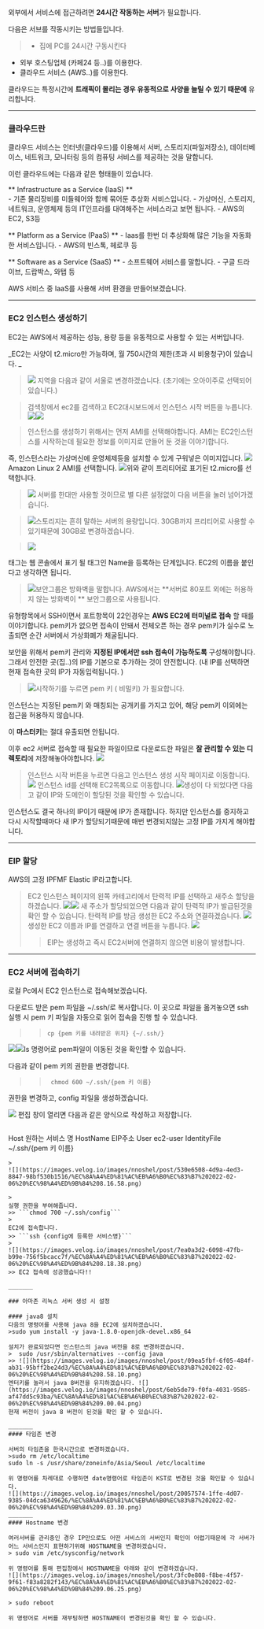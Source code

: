 외부에서 서비스에 접근하려면 **24시간 작동하는 서버**가 필요합니다. 

다음은 서브를 작동시키는 방법들입니다. 
> - 집에 PC를 24시간 구동시킨다
- 외부 호스팅업체 (카페24 등..)를 이용한다.
- 클라우드 서비스 (AWS..)를 이용한다. 

클라우드는 특정시간에 **트래픽이 몰리는 경우 유동적으로 사양을 늘릴 수 있기 때문에** 유리합니다. 
_____
### 클라우드란

클라우드 서비스는 인터넷(클라우드)를 이용해서 서버, 스토리지(파일저장소), 데이터베이스, 네트워크, 모니터링 등의 컴퓨팅 서비스를 제공하는 것을 말합니다. 

이런 클라우드에는 다음과 같은 형태들이 있습니다. 
>
** Infrastructure as a Service (IaaS) **  
  	- 기존 물리장비를 미들웨어와 함께 묶어둔 추상화 서비스입니다. 
  	- 가상머신, 스토리지, 네트워크, 운영체제 등의 IT인프라를 대여해주는 서비스라고 보면 됩니다. 
  	-  AWS의 EC2, S3등
>
** Platform as a Service (PaaS) **
 	- Iaas를 한번 더 추상화해 많은 기능을 자동화한 서비스입니다. 
 	- AWS의 빈스톡, 헤로쿠 등
>
** Software as a Service (SaaS) **
 	- 소프트웨어 서비스를 말합니다. 
 	- 구글 드라이브, 드랍박스, 와탭 등
    
AWS 서비스 중 IaaS를 사용해 서버 환경을 만들어보겠습니다. 
___
### EC2 인스턴스 생성하기
EC2는 AWS에서 제공하는 성능, 용량 등을 유동적으로 사용할 수 있는 서버입니다. 

_EC2는 사양이 t2.micro만 가능하며, 월 750시간의 제한(초과 시 비용청구)이 있습니다. _

>![](https://images.velog.io/images/nnoshel/post/7eefbe9c-dd23-4a94-87d8-b9e45e67c5c1/%EC%8A%A4%ED%81%AC%EB%A6%B0%EC%83%B7%202022-02-06%20%EC%98%A4%ED%9B%84%206.36.00.png)
지역을 다음과 같이 서울로 변경하겠습니다. (초기에는 오아이주로 선택되어있습니다.)

>검색창에서 ec2를 검색하고 EC2대시보드에서 인스턴스 시작 버튼을 누릅니다. 
![](https://images.velog.io/images/nnoshel/post/0811d1cc-58e0-4764-bfb0-964466dc3775/%EC%8A%A4%ED%81%AC%EB%A6%B0%EC%83%B7%202022-02-06%20%EC%98%A4%ED%9B%84%206.38.51.png)![](https://images.velog.io/images/nnoshel/post/cf9310b9-d86a-41e6-945f-06d99d67e046/%EC%8A%A4%ED%81%AC%EB%A6%B0%EC%83%B7%202022-02-06%20%EC%98%A4%ED%9B%84%206.39.07.png)

>인스턴스를 생성하기 위해서는 먼저 AMI를 선택해야합니다. 
AMI는 EC2인스턴스를 시작하는데 필요한 정보를 이미지로 만들어 둔 것을 이야기합니다.
>
즉, 인스턴스라는 가상머신에 운영체제등을 설치할 수 있게 구워넣은 이미지입니다.
![](https://images.velog.io/images/nnoshel/post/4bc2d617-ef51-4f0e-a912-84a9ded57ff0/%EC%8A%A4%ED%81%AC%EB%A6%B0%EC%83%B7%202022-02-06%20%EC%98%A4%ED%9B%84%206.40.14.png)Amazon Linux 2 AMI를 선택합니다. ![](https://images.velog.io/images/nnoshel/post/b29f2a47-51ec-4fd7-8675-6c38cb6ce6d9/%EC%8A%A4%ED%81%AC%EB%A6%B0%EC%83%B7%202022-02-06%20%EC%98%A4%ED%9B%84%206.47.57.png)위와 같이 프리티어로 표기된 t2.micro를 선택합니다.

>![](https://images.velog.io/images/nnoshel/post/1bf4d406-6db7-4122-a24f-6ee581a40193/%EC%8A%A4%ED%81%AC%EB%A6%B0%EC%83%B7%202022-02-06%20%EC%98%A4%ED%9B%84%206.53.01.png) 서버를 한대만 사용할 것이므로 별 다른 설정없이 다음 버튼을 눌러 넘어가겠습니다. 

>![](https://images.velog.io/images/nnoshel/post/df70b570-e7b3-40b3-b62b-d906046f4d11/%EC%8A%A4%ED%81%AC%EB%A6%B0%EC%83%B7%202022-02-06%20%EC%98%A4%ED%9B%84%206.55.53.png)스토리지는 흔히 말하는 서버의 용량입니다.
30GB까지 프리티어로 사용할 수 있기때문에 30GB로 변경하겠습니다.

>![](https://images.velog.io/images/nnoshel/post/22b42a07-690d-45c5-a991-e30ff8dcf8e4/%EC%8A%A4%ED%81%AC%EB%A6%B0%EC%83%B7%202022-02-06%20%EC%98%A4%ED%9B%84%206.59.38.png)

태그는 웹 콘솔에서 표기 될 태그인 Name을 등록하는 단계입니다. 
EC2의 이름을 붙인다고 생각하면 됩니다. 

>![](https://images.velog.io/images/nnoshel/post/bf7de6cd-e77e-4a4e-ae4a-5074d606c71f/%EC%8A%A4%ED%81%AC%EB%A6%B0%EC%83%B7%202022-02-06%20%EC%98%A4%ED%9B%84%207.10.29.png)보안그룹은 방화벽을 말합니다. 
AWS에서는 **서버로 80포트 외에는 허용하지 않는 방화벽이 ** 보안그룹으로 사용됩니다. 
>
유형항목에서 SSH이면서 포트항목이 22인경우는 **AWS EC2에 터미널로 접속** 할 때를 이야기합니다. 
pem키가 없으면 접속이 안돼서 전체오픈 하는 경우 pem키가 실수로 노출되면 순간 서버에서 가상화폐가 채굴됩니다. 
>
보안을 위해서 pem키 관리와 **지정된 IP에서만 ssh 접속이 가능하도록** 구성해야합니다. 
그래서 안전한 곳(집..)의 IP를 기본으로 추가하는 것이 안전합니다. 
(내 IP를 선택하면 현재 접속한 곳의 IP가 자동입력됩니다. )

> ![](https://images.velog.io/images/nnoshel/post/73a0becd-64f6-465c-81ec-c4a3a1d60953/%EC%8A%A4%ED%81%AC%EB%A6%B0%EC%83%B7%202022-02-06%20%EC%98%A4%ED%9B%84%207.12.06.png)시작하기를 누르면 pem 키 ( 비밀키) 가 필요합니다. 
>
인스턴스는 지정된 pem키 와 매칭되는 공개키를 가지고 있어, 해당 pem키 이외에는 접근을 허용하지 않습니다. 
>
이 **마스터키**는 절대 유출되면 안됩니다.
>
이후 ec2 서버로 접속할 때 필요한 파일이므로 다운로드한 파일은 **잘 관리할 수 있는 디렉토리**에 저장해놓아야합니다. 
![](https://images.velog.io/images/nnoshel/post/eefe8595-338e-4d9a-a077-33209d2690d3/%EC%8A%A4%ED%81%AC%EB%A6%B0%EC%83%B7%202022-02-06%20%EC%98%A4%ED%9B%84%207.16.23.png)

>인스턴스 시작 버튼을 누르면 다음고 인스턴스 생성 시작 페이지로 이동합니다. 
![](https://images.velog.io/images/nnoshel/post/e3e3ddc3-0aa2-4d6e-8ea4-91f29a2e2ad0/%EC%8A%A4%ED%81%AC%EB%A6%B0%EC%83%B7%202022-02-06%20%EC%98%A4%ED%9B%84%207.20.09.png)
인스턴스 id를 선택해 EC2목록으로 이동합니다. 
![](https://images.velog.io/images/nnoshel/post/f0956cb7-f48c-4735-9178-2d29376039e9/%EC%8A%A4%ED%81%AC%EB%A6%B0%EC%83%B7%202022-02-06%20%EC%98%A4%ED%9B%84%207.25.27.png)생성이 다 되었다면 다음고 같이 IP와 도메인이 할당된 것을 확인할 수 있습니다. 
>
인스턴스도 결국  하나의 IP이기 때문에 IP가 존재합니다. 하지만 인스턴스를 중지하고 다시 시작할때마다 새 IP가 할당되기때문에 매번 변경되지않는 고정 IP를 가지게 해야합니다. 

_______

### EIP 할당
AWS의 고정 IPFMF Elastic IP라고합니다. 
>EC2 인스턴스 페이지의 왼쪽 카테고리에서 탄력적 IP를 선택하고 새주소 할당을 하겠습니다. 
![](https://images.velog.io/images/nnoshel/post/23416c74-db86-40d6-81f8-aa0307dad26f/%EC%8A%A4%ED%81%AC%EB%A6%B0%EC%83%B7%202022-02-06%20%EC%98%A4%ED%9B%84%207.32.50.png)![](https://images.velog.io/images/nnoshel/post/92133d9a-2461-4988-991d-3567a0707cdc/%EC%8A%A4%ED%81%AC%EB%A6%B0%EC%83%B7%202022-02-06%20%EC%98%A4%ED%9B%84%207.33.40.png)
새 주소가 할당되었으면 다음과 같이 탄력적 IP가 발급된것을 확인 할 수 있습니다. 
탄력적 IP를 방금 생성한 EC2 주소와 연결하겠습니다. 
![](https://images.velog.io/images/nnoshel/post/fb212e1b-afbb-44fe-ac73-673d1783473c/%EC%8A%A4%ED%81%AC%EB%A6%B0%EC%83%B7%202022-02-06%20%EC%98%A4%ED%9B%84%207.34.46.png)
생성한 EC2 이름과 IP를 연결하고 연결 버튼을 누릅니다. 
![](https://images.velog.io/images/nnoshel/post/3c5b8bc3-40f7-4f98-9812-ac53292f2ff1/%EC%8A%A4%ED%81%AC%EB%A6%B0%EC%83%B7%202022-02-06%20%EC%98%A4%ED%9B%84%207.35.55.png)
>> EIP는 생성하고 즉시 EC2서버에 연결하지 않으면 비용이 발생합니다. 

_______
### EC2 서버에 접속하기
로컬 Pc에서 EC2 인스턴스로 접속해보겠습니다. 

다운로드 받은 pem 파일을 ~/.ssh/로 복사합니다. 
이 곳으로 파일을 옮겨놓으면 ssh 실행 시 pem 키 파일을 자동으로 읽어 접속을 진행 할 수 있습니다. 
> 
>>```cp {pem 키를 내려받은 위치} {~/.ssh/}```
>
![](https://images.velog.io/images/nnoshel/post/cbc07561-4c90-4ef7-904a-7b3665805b29/%EC%8A%A4%ED%81%AC%EB%A6%B0%EC%83%B7%202022-02-06%20%EC%98%A4%ED%9B%84%208.13.42.png)![](https://images.velog.io/images/nnoshel/post/d498f59a-0cd3-4f80-95c0-b132517a0e6a/%EC%8A%A4%ED%81%AC%EB%A6%B0%EC%83%B7%202022-02-06%20%EC%98%A4%ED%9B%84%208.13.51.png)ls 명령어로 pem파일이 이동된 것을 확인할 수 있습니다. 

>
다음과 같이 pem 키의 권한을 변경합니다.  
>>``` chmod 600 ~/.ssh/{pem 키 이름}```
>
권한을 변경하고, config 파일을 생성하겠습니다.
>
![](https://images.velog.io/images/nnoshel/post/44a61992-cff1-491f-a760-7b369013b280/%EC%8A%A4%ED%81%AC%EB%A6%B0%EC%83%B7%202022-02-06%20%EC%98%A4%ED%9B%84%208.14.06.png)
편집 창이 열리면 다음과 같은 양식으로 작성하고 저장합니다. 
>> ```
Host 원하는 서비스 명
	HostName EIP주소
    User ec2-user
    IdentityFile ~/.ssh/{pem 키 이름}   
  ``` 
>
![](https://images.velog.io/images/nnoshel/post/530e6508-4d9a-4ed3-8847-98bf530b1516/%EC%8A%A4%ED%81%AC%EB%A6%B0%EC%83%B7%202022-02-06%20%EC%98%A4%ED%9B%84%208.16.58.png)

>
실행 권한을 부여해줍니다. 
>> ```chmod 700 ~/.ssh/config```
>
EC2에 접속합니다. 
>> ```ssh {config에 등록한 서비스명}```
>
![](https://images.velog.io/images/nnoshel/post/7ea0a3d2-6098-47fb-b99e-756f5bcacc7f/%EC%8A%A4%ED%81%AC%EB%A6%B0%EC%83%B7%202022-02-06%20%EC%98%A4%ED%9B%84%208.18.38.png)
>> EC2 접속에 성공했습니다!!

_______

### 아마존 리눅스 서버 생성 시 설정

#### java8 설치
다음의 명령어를 사용해 java 8을 EC2에 설치하겠습니다. 
>sudo yum install -y java-1.8.0-openjdk-devel.x86_64

설치가 완료되었다면 인스턴스의 java 버전을 8로 변경하겠습니다. 
>  sudo /usr/sbin/alternatives --config java
>> ![](https://images.velog.io/images/nnoshel/post/09ea5fbf-6f05-484f-ab31-95bff2be24d3/%EC%8A%A4%ED%81%AC%EB%A6%B0%EC%83%B7%202022-02-06%20%EC%98%A4%ED%9B%84%208.58.10.png)
엔터키를 눌러서 java 8버전을 유지하겠습니다. ![](https://images.velog.io/images/nnoshel/post/6eb5de79-f0fa-4031-9585-af47dd5c93ba/%EC%8A%A4%ED%81%AC%EB%A6%B0%EC%83%B7%202022-02-06%20%EC%98%A4%ED%9B%84%209.00.04.png)
현재 버전이 java 8 버전이 된것을 확인 할 수 있습니다. 

_______
#### 타임존 변경

서버의 타임존을 한국시간으로 변경하겠습니다. 
>sudo rm /etc/localtime
sudo ln -s /usr/share/zoneinfo/Asia/Seoul /etc/localtime

위 명령어를 차례대로 수행하면 date명령어로 타임존이 KST로 변경된 것을 확인할 수 있습니다. 
![](https://images.velog.io/images/nnoshel/post/20057574-1ffe-4d07-9385-04dca6349626/%EC%8A%A4%ED%81%AC%EB%A6%B0%EC%83%B7%202022-02-06%20%EC%98%A4%ED%9B%84%209.03.30.png)
_______
#### Hostname 변경

여러서버를 관리중인 경우 IP만으로도 어떤 서비스의 서버인지 확인이 어렵기때문에 각 서버가 어느 서비스인지 표현하기위해 HOSTNAME을 변경하겠습니다. 
> sudo vim /etc/sysconfig/network

위 명령어를 통해 편집창에서 HOSTNAME을 아래와 같이 변경하겠습니다. 
![](https://images.velog.io/images/nnoshel/post/3fc0e808-f8be-4f57-9f61-f83a8282f143/%EC%8A%A4%ED%81%AC%EB%A6%B0%EC%83%B7%202022-02-06%20%EC%98%A4%ED%9B%84%209.06.25.png)

> sudo reboot 

위 명령어로 서버를 재부팅하면 HOSTNAME이 변경된것을 확인 할 수 있습니다. 

